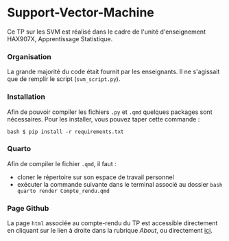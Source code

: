 # Support-Vector-Machine
Ce TP sur les SVM est réalisé dans le cadre de l'unité d'enseignement HAX907X, Apprentissage Statistique.

### Organisation


La grande majorité du code était fournit par les enseignants. Il ne s'agissait que de remplir le script (`svm_script.py`). 

### Installation 

Afin de pouvoir compiler les fichiers `.py` et `.qmd` quelques packages sont nécessaires. Pour les installer, vous pouvez taper cette commande :

```bash $ pip install -r requirements.txt ```

### Quarto

Afin de compiler le fichier `.qmd`, il faut :
- cloner le répertoire sur son espace de travail personnel
- exécuter la commande suivante dans le terminal associé au dossier ```bash quarto render Compte_rendu.qmd ```

### Page Github

La page `html` associée au compte-rendu du TP est accessible directement en cliquant sur le lien à droite dans la rubrique <i>About</i>, ou directement [ici](https://jeannevivierum.github.io/Support-Vector-Machine/).
